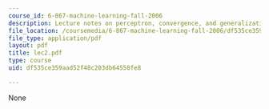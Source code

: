 ```yaml
---
course_id: 6-867-machine-learning-fall-2006
description: Lecture notes on perceptron, convergence, and generalization.
file_location: /coursemedia/6-867-machine-learning-fall-2006/df535ce359aad52f48c203db64558fe8_lec2.pdf
file_type: application/pdf
layout: pdf
title: lec2.pdf
type: course
uid: df535ce359aad52f48c203db64558fe8

---
```

None